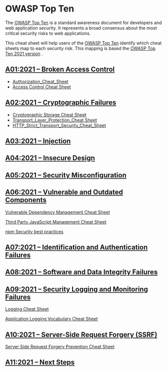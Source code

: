 # OWASP Top Ten

The [OWASP Top Ten](https://owasp.org/www-project-top-ten/) is a standard awareness document for developers and web application security. It represents a broad consensus about the most critical security risks to web applications.

This cheat sheet will help users of the [OWASP Top Ten](https://owasp.org/www-project-top-ten/) identify which cheat sheets map to each security risk. This mapping is based the [OWASP Top Ten 2021 version](https://owasp.org/www-project-top-ten/) .

## [A01:2021 – Broken Access Control](https://owasp.org/Top10/A01_2021-Broken_Access_Control/)

* [Authorization_Cheat_Sheet](cheatsheets/Authorization_Cheat_Sheet.md)
* [Access Control Cheat Sheet](cheatsheets/Access_Control_Cheat_Sheet.md)

## [A02:2021 – Cryptographic Failures](https://owasp.org/Top10/A02_2021-Cryptographic_Failures/)

* [Cryptographic Storage Cheat Sheet](cheatsheets/Cryptographic_Storage_Cheat_Sheet.html)
* [Transport_Layer_Protection_Cheat Sheet](cheatsheets/Transport_Layer_Protection_Cheat_Sheet.html)
* [HTTP_Strict_Transport_Security_Cheat_Sheet](cheatsheets/HTTP_Strict_Transport_Security_Cheat_Sheet.html)

## [A03:2021 – Injection](https://owasp.org/Top10/A03_2021-Injection/)

## [A04:2021 – Insecure Design](https://owasp.org/Top10/A04_2021-Insecure_Design/)

## [A05:2021 – Security Misconfiguration](https://owasp.org/Top10/A05_2021-Security_Misconfiguration/)

## [A06:2021 – Vulnerable and Outdated Components](https://owasp.org/Top10/A06_2021-Vulnerable_and_Outdated_Components/)

[Vulnerable Dependency Management Cheat Sheet](cheatsheets/Vulnerable_Dependency_Management_Cheat_Sheet.html)

[Third Party JavaScript Management Cheat Sheet](cheatsheets/Third_Party_Javascript_Management_Cheat_Sheet.html)

[npm Security best practices](cheatsheets/npm_Security_CheatSheet.html)

## [A07:2021 – Identification and Authentication Failures](https://owasp.org/Top10/A07_2021-Identification_and_Authentication_Failures/)

## [A08:2021 – Software and Data Integrity Failures](https://owasp.org/Top10/A08_2021-Software_and_Data_Integrity_Failures/)

## [A09:2021 – Security Logging and Monitoring Failures](https://owasp.org/Top10/A09_2021-Security_Logging_and_Monitoring_Failures/)

[Logging Cheat Sheet](cheatsheets/Logging_Cheat_Sheet.html)

[Application Logging Vocabulary Cheat Sheet](cheatsheets/Application_Logging_Vocabulary_Cheat_Sheet.html)

## [A10:2021 – Server-Side Request Forgery (SSRF)](https://owasp.org/Top10/A10_2021-Server-Side_Request_Forgery_%28SSRF%29/)

[Server Side Request Forgery Prevention Cheat Sheet](cheatsheets/Server_Side_Request_Forgery_Prevention_Cheat_Sheet.md)

## [A11:2021 – Next Steps](https://owasp.org/Top10/A11_2021-Next_Steps/)
